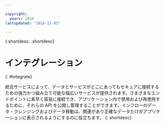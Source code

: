 ```yaml
---

copyright:
  years: 2016
lastupdated: "2016-11-03"

---
```



{:shortdesc: .shortdesc}

# インテグレーション
{: #integrate}

統合サービスによって、データとサービスがどこにあってもセキュアに接続するための強力かつ組み立て可能な幅広いサービスが提供されます。さまざまなエンドポイントに素早く容易に接続でき、アプリケーション内で使用および再使用するために、それらの API を公開し管理することができます。インフローのデータ・クレンジングおよびデータ移動は、関連があり正確なデータだけがアプリケーションに表示されるようにするのに役立ちます。
{: shortdesc}
